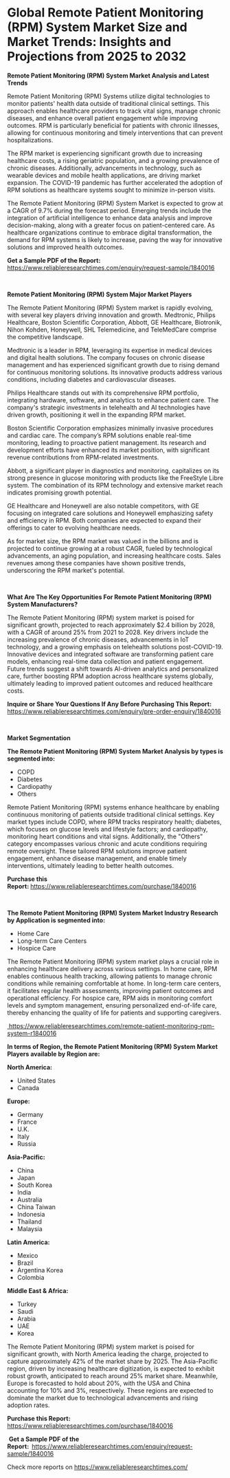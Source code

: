 <p><h1>Global Remote Patient Monitoring (RPM) System Market Size and Market Trends: Insights and Projections from 2025 to 2032</h1></p><p><strong>Remote Patient Monitoring (RPM) System Market Analysis and Latest Trends</strong></p>
<p><p>Remote Patient Monitoring (RPM) Systems utilize digital technologies to monitor patients' health data outside of traditional clinical settings. This approach enables healthcare providers to track vital signs, manage chronic diseases, and enhance overall patient engagement while improving outcomes. RPM is particularly beneficial for patients with chronic illnesses, allowing for continuous monitoring and timely interventions that can prevent hospitalizations.</p><p>The RPM market is experiencing significant growth due to increasing healthcare costs, a rising geriatric population, and a growing prevalence of chronic diseases. Additionally, advancements in technology, such as wearable devices and mobile health applications, are driving market expansion. The COVID-19 pandemic has further accelerated the adoption of RPM solutions as healthcare systems sought to minimize in-person visits.</p><p>The Remote Patient Monitoring (RPM) System Market is expected to grow at a CAGR of 9.7% during the forecast period. Emerging trends include the integration of artificial intelligence to enhance data analysis and improve decision-making, along with a greater focus on patient-centered care. As healthcare organizations continue to embrace digital transformation, the demand for RPM systems is likely to increase, paving the way for innovative solutions and improved health outcomes.</p></p>
<p><strong>Get a Sample PDF of the Report:&nbsp;</strong> <a href="https://www.reliableresearchtimes.com/enquiry/request-sample/1840016?utm_campaign=3041&utm_medium=2&utm_source=Github&utm_content=ia&utm_term=05032025&utm_id=remote-patient-monitoring-rpm-system">https://www.reliableresearchtimes.com/enquiry/request-sample/1840016</a></p>
<p>&nbsp;</p>
<p><strong>Remote Patient Monitoring (RPM) System Major Market Players</strong></p>
<p><p>The Remote Patient Monitoring (RPM) System market is rapidly evolving, with several key players driving innovation and growth. Medtronic, Philips Healthcare, Boston Scientific Corporation, Abbott, GE Healthcare, Biotronik, Nihon Kohden, Honeywell, SHL Telemedicine, and TeleMedCare comprise the competitive landscape.</p><p>Medtronic is a leader in RPM, leveraging its expertise in medical devices and digital health solutions. The company focuses on chronic disease management and has experienced significant growth due to rising demand for continuous monitoring solutions. Its innovative products address various conditions, including diabetes and cardiovascular diseases.</p><p>Philips Healthcare stands out with its comprehensive RPM portfolio, integrating hardware, software, and analytics to enhance patient care. The company's strategic investments in telehealth and AI technologies have driven growth, positioning it well in the expanding RPM market.</p><p>Boston Scientific Corporation emphasizes minimally invasive procedures and cardiac care. The company’s RPM solutions enable real-time monitoring, leading to proactive patient management. Its research and development efforts have enhanced its market position, with significant revenue contributions from RPM-related investments.</p><p>Abbott, a significant player in diagnostics and monitoring, capitalizes on its strong presence in glucose monitoring with products like the FreeStyle Libre system. The combination of its RPM technology and extensive market reach indicates promising growth potential.</p><p>GE Healthcare and Honeywell are also notable competitors, with GE focusing on integrated care solutions and Honeywell emphasizing safety and efficiency in RPM. Both companies are expected to expand their offerings to cater to evolving healthcare needs.</p><p>As for market size, the RPM market was valued in the billions and is projected to continue growing at a robust CAGR, fueled by technological advancements, an aging population, and increasing healthcare costs. Sales revenues among these companies have shown positive trends, underscoring the RPM market's potential.</p></p>
<p>&nbsp;</p>
<p><strong>What Are The Key Opportunities For Remote Patient Monitoring (RPM) System Manufacturers?</strong></p>
<p><p>The Remote Patient Monitoring (RPM) system market is poised for significant growth, projected to reach approximately $2.4 billion by 2028, with a CAGR of around 25% from 2021 to 2028. Key drivers include the increasing prevalence of chronic diseases, advancements in IoT technology, and a growing emphasis on telehealth solutions post-COVID-19. Innovative devices and integrated software are transforming patient care models, enhancing real-time data collection and patient engagement. Future trends suggest a shift towards AI-driven analytics and personalized care, further boosting RPM adoption across healthcare systems globally, ultimately leading to improved patient outcomes and reduced healthcare costs.</p></p>
<p><strong>Inquire or Share Your Questions If Any Before Purchasing This Report:</strong> <a href="https://www.reliableresearchtimes.com/enquiry/pre-order-enquiry/1840016?utm_campaign=3041&utm_medium=2&utm_source=Github&utm_content=ia&utm_term=05032025&utm_id=remote-patient-monitoring-rpm-system">https://www.reliableresearchtimes.com/enquiry/pre-order-enquiry/1840016</a></p>
<p>&nbsp;</p>
<p><strong>Market Segmentation</strong></p>
<p><strong>The Remote Patient Monitoring (RPM) System Market Analysis by types is segmented into:</strong></p>
<p><ul><li>COPD</li><li>Diabetes</li><li>Cardiopathy</li><li>Others</li></ul></p>
<p><p>Remote Patient Monitoring (RPM) systems enhance healthcare by enabling continuous monitoring of patients outside traditional clinical settings. Key market types include COPD, where RPM tracks respiratory health; diabetes, which focuses on glucose levels and lifestyle factors; and cardiopathy, monitoring heart conditions and vital signs. Additionally, the "Others" category encompasses various chronic and acute conditions requiring remote oversight. These tailored RPM solutions improve patient engagement, enhance disease management, and enable timely interventions, ultimately leading to better health outcomes.</p></p>
<p><strong>Purchase this Report:&nbsp;</strong><a href="https://www.reliableresearchtimes.com/purchase/1840016?utm_campaign=3041&utm_medium=2&utm_source=Github&utm_content=ia&utm_term=05032025&utm_id=remote-patient-monitoring-rpm-system">https://www.reliableresearchtimes.com/purchase/1840016</a></p>
<p>&nbsp;</p>
<p><strong>The Remote Patient Monitoring (RPM) System Market Industry Research by Application is segmented into:</strong></p>
<p><ul><li>Home Care</li><li>Long-term Care Centers</li><li>Hospice Care</li></ul></p>
<p><p>The Remote Patient Monitoring (RPM) system market plays a crucial role in enhancing healthcare delivery across various settings. In home care, RPM enables continuous health tracking, allowing patients to manage chronic conditions while remaining comfortable at home. In long-term care centers, it facilitates regular health assessments, improving patient outcomes and operational efficiency. For hospice care, RPM aids in monitoring comfort levels and symptom management, ensuring personalized end-of-life care, thereby enhancing the quality of life for patients and supporting caregivers.</p></p>
<p><a href="https://www.reliableresearchtimes.com/remote-patient-monitoring-rpm-system-r1840016?utm_campaign=3041&utm_medium=2&utm_source=Github&utm_content=ia&utm_term=05032025&utm_id=remote-patient-monitoring-rpm-system">&nbsp;https://www.reliableresearchtimes.com/remote-patient-monitoring-rpm-system-r1840016</a></p>
<p><strong>In terms of Region, the Remote Patient Monitoring (RPM) System Market Players available by Region are:</strong></p>
<p>
    <p> <strong> North America: </strong>
        <ul>
            <li>United States</li>
            <li>Canada</li>
        </ul>
        </p> 
    <p> <strong> Europe: </strong>
        <ul>
            <li>Germany</li>
            <li>France</li>
            <li>U.K.</li>
            <li>Italy</li>
            <li>Russia</li>
        </ul>
        </p> 
    <p> <strong> Asia-Pacific: </strong>
        <ul>
            <li>China</li>
            <li>Japan</li>
            <li>South Korea</li>
            <li>India</li>
            <li>Australia</li>
            <li>China Taiwan</li>
            <li>Indonesia</li>
            <li>Thailand</li>
            <li>Malaysia</li>
        </ul>
        </p> 
    <p> <strong> Latin America: </strong>
        <ul>
            <li>Mexico</li>
            <li>Brazil</li>
            <li>Argentina Korea</li>
            <li>Colombia</li>
        </ul>
        </p> 
    <p> <strong> Middle East & Africa: </strong>
        <ul>
            <li>Turkey</li>
            <li>Saudi</li>
            <li>Arabia</li>
            <li>UAE</li>
            <li>Korea</li>
        </ul>
    </p>
    </p>
<p><p>The Remote Patient Monitoring (RPM) system market is poised for significant growth, with North America leading the charge, projected to capture approximately 42% of the market share by 2025. The Asia-Pacific region, driven by increasing healthcare digitization, is expected to exhibit robust growth, anticipated to reach around 25% market share. Meanwhile, Europe is forecasted to hold about 20%, with the USA and China accounting for 10% and 3%, respectively. These regions are expected to dominate the market due to technological advancements and rising adoption rates.</p></p>
<p><strong>Purchase this Report: </strong><a href="https://www.reliableresearchtimes.com/purchase/1840016?utm_campaign=3041&utm_medium=2&utm_source=Github&utm_content=ia&utm_term=05032025&utm_id=remote-patient-monitoring-rpm-system">https://www.reliableresearchtimes.com/purchase/1840016</a></p>
<p>&nbsp;<strong>Get a Sample PDF of the Report:&nbsp;&nbsp;</strong><a href="https://www.reliableresearchtimes.com/enquiry/request-sample/1840016?utm_campaign=3041&utm_medium=2&utm_source=Github&utm_content=ia&utm_term=05032025&utm_id=remote-patient-monitoring-rpm-system">https://www.reliableresearchtimes.com/enquiry/request-sample/1840016</a></p>
<p><strong></strong></p>
<p>Check more reports on <a href="https://www.reliableresearchtimes.com/?utm_campaign=3041&utm_medium=2&utm_source=Github&utm_content=ia&utm_term=05032025&utm_id=remote-patient-monitoring-rpm-system">https://www.reliableresearchtimes.com/</a></p>